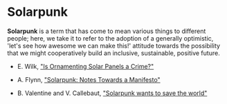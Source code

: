 # Solarpunk

**Solarpunk** is a term that has come to mean various things to different people; here, we take it to refer to the adoption of a generally optimistic, 'let's see how awesome we can make this!' attitude towards the possibility that we might cooperatively build an inclusive, sustainable, positive future. 

- E. Wilk, ["Is Ornamenting Solar Panels a Crime?"](https://www.e-flux.com/architecture/positions/191258/is-ornamenting-solar-panels-a-crime/)

- A. Flynn, ["Solarpunk: Notes Towards a Manifesto"](https://hieroglyph.asu.edu/2014/09/solarpunk-notes-toward-a-manifesto/)

- B. Valentine and V. Callebaut, ["Solarpunk wants to save the world"](http://www.hopesandfears.com/hopes/city/life/215749-solarpunk)

